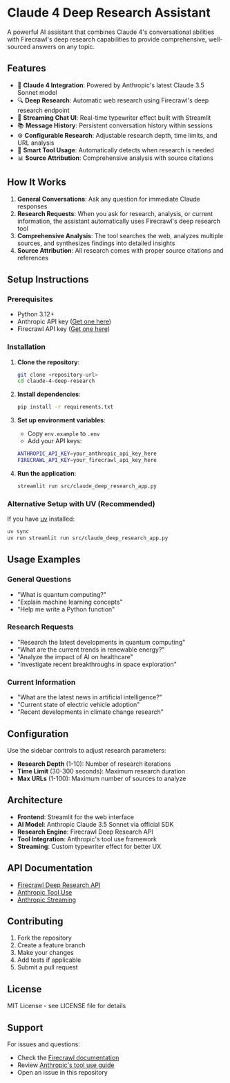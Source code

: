 # Claude 4 Deep Research Assistant

A powerful AI assistant that combines Claude 4's conversational abilities with Firecrawl's deep research capabilities to provide comprehensive, well-sourced answers on any topic.

## Features

- 🤖 **Claude 4 Integration**: Powered by Anthropic's latest Claude 3.5 Sonnet model
- 🔍 **Deep Research**: Automatic web research using Firecrawl's deep research endpoint
- 💬 **Streaming Chat UI**: Real-time typewriter effect built with Streamlit
- 📚 **Message History**: Persistent conversation history within sessions
- ⚙️ **Configurable Research**: Adjustable research depth, time limits, and URL analysis
- 🎯 **Smart Tool Usage**: Automatically detects when research is needed
- 📊 **Source Attribution**: Comprehensive analysis with source citations

## How It Works

1. **General Conversations**: Ask any question for immediate Claude responses
2. **Research Requests**: When you ask for research, analysis, or current information, the assistant automatically uses Firecrawl's deep research tool
3. **Comprehensive Analysis**: The tool searches the web, analyzes multiple sources, and synthesizes findings into detailed insights
4. **Source Attribution**: All research comes with proper source citations and references

## Setup Instructions

### Prerequisites

- Python 3.12+
- Anthropic API key ([Get one here](https://console.anthropic.com/))
- Firecrawl API key ([Get one here](https://firecrawl.dev/))

### Installation

1. **Clone the repository**:

   ```bash
   git clone <repository-url>
   cd claude-4-deep-research
   ```

2. **Install dependencies**:

   ```bash
   pip install -r requirements.txt
   ```

3. **Set up environment variables**:
   - Copy `env.example` to `.env`
   - Add your API keys:

   ```bash
   ANTHROPIC_API_KEY=your_anthropic_api_key_here
   FIRECRAWL_API_KEY=your_firecrawl_api_key_here
   ```

4. **Run the application**:

   ```bash
   streamlit run src/claude_deep_research_app.py
   ```

### Alternative Setup with UV (Recommended)

If you have [uv](https://docs.astral.sh/uv/) installed:

```bash
uv sync
uv run streamlit run src/claude_deep_research_app.py
```

## Usage Examples

### General Questions

- "What is quantum computing?"
- "Explain machine learning concepts"
- "Help me write a Python function"

### Research Requests

- "Research the latest developments in quantum computing"
- "What are the current trends in renewable energy?"
- "Analyze the impact of AI on healthcare"
- "Investigate recent breakthroughs in space exploration"

### Current Information

- "What are the latest news in artificial intelligence?"
- "Current state of electric vehicle adoption"
- "Recent developments in climate change research"

## Configuration

Use the sidebar controls to adjust research parameters:

- **Research Depth** (1-10): Number of research iterations
- **Time Limit** (30-300 seconds): Maximum research duration
- **Max URLs** (1-100): Maximum number of sources to analyze

## Architecture

- **Frontend**: Streamlit for the web interface
- **AI Model**: Anthropic Claude 3.5 Sonnet via official SDK
- **Research Engine**: Firecrawl Deep Research API
- **Tool Integration**: Anthropic's tool use framework
- **Streaming**: Custom typewriter effect for better UX

## API Documentation

- [Firecrawl Deep Research API](https://docs.firecrawl.dev/features/alpha/deep-research)
- [Anthropic Tool Use](https://docs.anthropic.com/en/docs/agents-and-tools/tool-use/overview)
- [Anthropic Streaming](https://docs.anthropic.com/en/docs/build-with-claude/streaming)

## Contributing

1. Fork the repository
2. Create a feature branch
3. Make your changes
4. Add tests if applicable
5. Submit a pull request

## License

MIT License - see LICENSE file for details

## Support

For issues and questions:

- Check the [Firecrawl documentation](https://docs.firecrawl.dev/)
- Review [Anthropic's tool use guide](https://docs.anthropic.com/en/docs/agents-and-tools/tool-use/implement-tool-use)
- Open an issue in this repository
